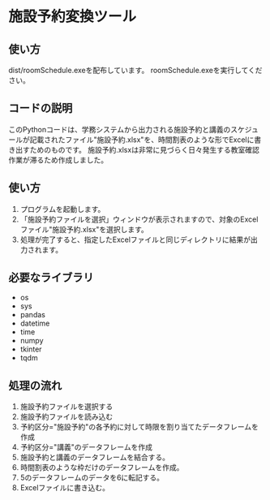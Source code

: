 # 施設予約変換ツール

## 使い方
dist/roomSchedule.exeを配布しています。
roomSchedule.exeを実行してください。
## コードの説明
このPythonコードは、学務システムから出力される施設予約と講義のスケジュールが記載されたファイル"施設予約.xlsx"を、時間割表のような形でExcelに書き出すためのものです。
施設予約.xlsxは非常に見づらく日々発生する教室確認作業が滞るため作成しました。

## 使い方
1. プログラムを起動します。
2. 「施設予約ファイルを選択」ウィンドウが表示されますので、対象のExcelファイル"施設予約.xlsx"を選択します。
3. 処理が完了すると、指定したExcelファイルと同じディレクトリに結果が出力されます。

## 必要なライブラリ
- os
- sys
- pandas
- datetime
- time
- numpy
- tkinter
- tqdm

## 処理の流れ
1. 施設予約ファイルを選択する
2. 施設予約ファイルを読み込む
3. 予約区分="施設予約"の各予約に対して時限を割り当てたデータフレームを作成
4. 予約区分="講義"のデータフレームを作成
5. 施設予約と講義のデータフレームを結合する。
6. 時間割表のような枠だけのデータフレームを作成。
7. 5のデータフレームのデータを6に転記する。
9. Excelファイルに書き込む。
